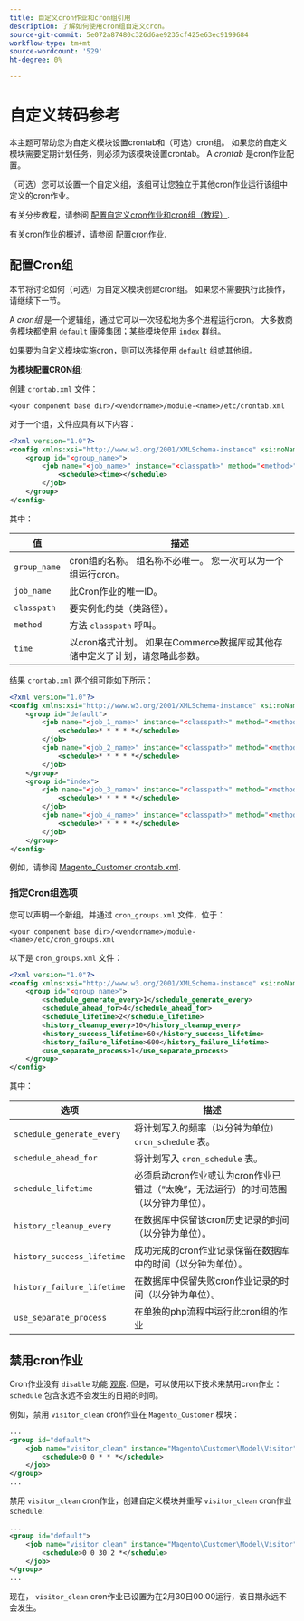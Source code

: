 ```yaml
---
title: 自定义cron作业和cron组引用
description: 了解如何使用cron组自定义cron。
source-git-commit: 5e072a87480c326d6ae9235cf425e63ec9199684
workflow-type: tm+mt
source-wordcount: '529'
ht-degree: 0%

---
```



# 自定义转码参考

本主题可帮助您为自定义模块设置crontab和（可选）cron组。 如果您的自定义模块需要定期计划任务，则必须为该模块设置crontab。 A _crontab_ 是cron作业配置。

（可选）您可以设置一个自定义组，该组可让您独立于其他cron作业运行该组中定义的cron作业。

有关分步教程，请参阅 [配置自定义cron作业和cron组（教程）](custom-cron-tutorial.md).

有关cron作业的概述，请参阅 [配置cron作业](../cli/configure-cron-jobs.md).

## 配置Cron组

本节将讨论如何（可选）为自定义模块创建cron组。 如果您不需要执行此操作，请继续下一节。

A _cron组_ 是一个逻辑组，通过它可以一次轻松地为多个进程运行cron。 大多数商务模块都使用 `default` 康隆集团；某些模块使用 `index` 群组。

如果要为自定义模块实施cron，则可以选择使用 `default` 组或其他组。

**为模块配置CRON组**:

创建 `crontab.xml` 文件：

```text
<your component base dir>/<vendorname>/module-<name>/etc/crontab.xml
```

对于一个组，文件应具有以下内容：

```xml
<?xml version="1.0"?>
<config xmlns:xsi="http://www.w3.org/2001/XMLSchema-instance" xsi:noNamespaceSchemaLocation="urn:magento:module:Magento_Cron:etc/crontab.xsd">
    <group id="<group_name>">
        <job name="<job_name>" instance="<classpath>" method="<method>">
            <schedule><time></schedule>
        </job>
    </group>
</config>
```

其中：

| 值 | 描述 |
|---|---|
| `group_name` | cron组的名称。 组名称不必唯一。 您一次可以为一个组运行cron。 |
| `job_name` | 此Cron作业的唯一ID。 |
| `classpath` | 要实例化的类（类路径）。 |
| `method` | 方法 `classpath` 呼叫。 |
| `time` | 以cron格式计划。 如果在Commerce数据库或其他存储中定义了计划，请忽略此参数。 |

结果 `crontab.xml` 两个组可能如下所示：

```xml
<?xml version="1.0"?>
<config xmlns:xsi="http://www.w3.org/2001/XMLSchema-instance" xsi:noNamespaceSchemaLocation="urn:magento:module:Magento_Cron:etc/crontab.xsd">
    <group id="default">
        <job name="<job_1_name>" instance="<classpath>" method="<method_name>">
            <schedule>* * * * *</schedule>
        </job>
        <job name="<job_2_name>" instance="<classpath>" method="<method_name>">
            <schedule>* * * * *</schedule>
        </job>
    </group>
    <group id="index">
        <job name="<job_3_name>" instance="<classpath>" method="<method_name>">
            <schedule>* * * * *</schedule>
        </job>
        <job name="<job_4_name>" instance="<classpath>" method="<method_name>">
            <schedule>* * * * *</schedule>
        </job>
    </group>
</config>
```

例如，请参阅 [Magento_Customer crontab.xml](https://github.com/magento/magento2/blob/2.4/app/code/Magento/Customer/etc/crontab.xml).

### 指定Cron组选项

您可以声明一个新组，并通过 `cron_groups.xml` 文件，位于：

```text
<your component base dir>/<vendorname>/module-<name>/etc/cron_groups.xml
```

以下是 `cron_groups.xml` 文件：

```xml
<?xml version="1.0"?>
<config xmlns:xsi="http://www.w3.org/2001/XMLSchema-instance" xsi:noNamespaceSchemaLocation="urn:magento:module:Magento_Cron:etc/cron_groups.xsd">
    <group id="<group_name>">
        <schedule_generate_every>1</schedule_generate_every>
        <schedule_ahead_for>4</schedule_ahead_for>
        <schedule_lifetime>2</schedule_lifetime>
        <history_cleanup_every>10</history_cleanup_every>
        <history_success_lifetime>60</history_success_lifetime>
        <history_failure_lifetime>600</history_failure_lifetime>
        <use_separate_process>1</use_separate_process>
    </group>
</config>
```

其中：

| 选项 | 描述 |
| -------------------------- | ------------------------------------------------------------------------------------------------------ |
| `schedule_generate_every` | 将计划写入的频率（以分钟为单位） `cron_schedule` 表。 |
| `schedule_ahead_for` | 将计划写入 `cron_schedule` 表。 |
| `schedule_lifetime` | 必须启动cron作业或认为cron作业已错过（“太晚”，无法运行）的时间范围（以分钟为单位）。 |
| `history_cleanup_every` | 在数据库中保留该cron历史记录的时间（以分钟为单位）。 |
| `history_success_lifetime` | 成功完成的cron作业记录保留在数据库中的时间（以分钟为单位）。 |
| `history_failure_lifetime` | 在数据库中保留失败cron作业记录的时间（以分钟为单位）。 |
| `use_separate_process` | 在单独的php流程中运行此cron组的作业 |

## 禁用cron作业

Cron作业没有 `disable` 功能 [观察](https://developer.adobe.com/commerce/php/development/components/events-and-observers/#observers). 但是，可以使用以下技术来禁用cron作业： `schedule` 包含永远不会发生的日期的时间。

例如，禁用 `visitor_clean` cron作业在 `Magento_Customer` 模块：

```xml
...
<group id="default">
    <job name="visitor_clean" instance="Magento\Customer\Model\Visitor" method="clean">
        <schedule>0 0 * * *</schedule>
    </job>
</group>
...
```

禁用 `visitor_clean` cron作业，创建自定义模块并重写 `visitor_clean` cron作业 `schedule`:

```xml
...
<group id="default">
    <job name="visitor_clean" instance="Magento\Customer\Model\Visitor" method="clean">
        <schedule>0 0 30 2 *</schedule>
    </job>
</group>
...
```

现在， `visitor_clean` cron作业已设置为在2月30日00:00运行，该日期永远不会发生。
